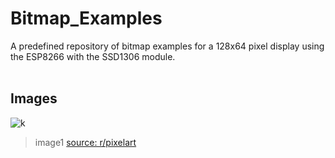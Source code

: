 # Bitmap_Examples
A predefined repository of bitmap examples for a 128x64 pixel display using the ESP8266 with the SSD1306 module. <br />
<br />
## __Images__

![k](https://github.com/user-attachments/assets/1cfd0cf5-580b-4212-acb2-9bffcfea5248)  <br />
> image1 [source: r/pixelart](https://www.reddit.com/r/PixelArt/comments/fnamaf/7_colors_used_128x64_pxls_hope_you_like_it/?utm_source=share&utm_medium=web3x&utm_name=web3xcss&utm_term=1&utm_content=share_button)

